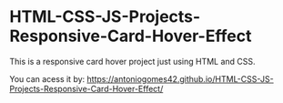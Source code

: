 # HTML-CSS-JS-Projects-Responsive-Card-Hover-Effect

This is a responsive card hover project just using HTML and CSS.

You can acess it by: https://antoniogomes42.github.io/HTML-CSS-JS-Projects-Responsive-Card-Hover-Effect/

